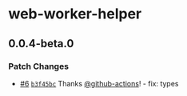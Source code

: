 # web-worker-helper

## 0.0.4-beta.0

### Patch Changes

- [#6](https://github.com/lvisei/web-worker-helper/pull/6) [`b3f45bc`](https://github.com/lvisei/web-worker-helper/commit/b3f45bcbfec186c2c1db6b84afb38f2f6bea45d3) Thanks [@github-actions](https://github.com/apps/github-actions)! - fix: types
